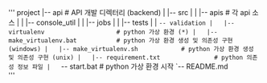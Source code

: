 '''
project
|-- api                               # API 개발 디렉터리 (backend)
|   |-- src
|   |   |-- apis                      # 각 api 소스
|   |   |-- console_util
|   |   |-- jobs
|   |   |-- tests
|   |   `-- validation
|   |-- virtualenv                    # python 가상 환경 (*)
|   |-- make_virtualenv.bat           # python 가상 환경 생성 및 의존성 구현 (windows)
|   |-- make_virtualenv.sh            # python 가상 환경 생성 및 의존성 구현 (unix)
|   |-- requirement.txt               # python 의존성 정보 파일
|   `-- start.bat                     # python 가상 환경 시작
`-- README.md          
'''
